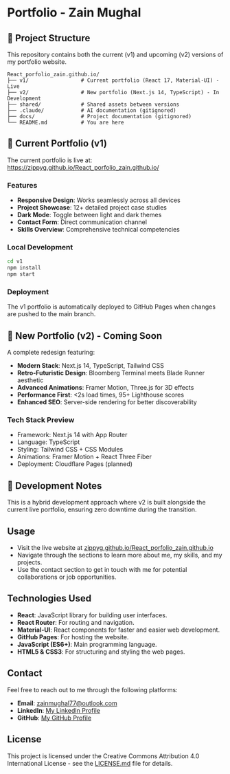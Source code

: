 # Portfolio - Zain Mughal

## 🚀 Project Structure

This repository contains both the current (v1) and upcoming (v2) versions of my portfolio website.

```
React_porfolio_zain.github.io/
├── v1/                 # Current portfolio (React 17, Material-UI) - Live
├── v2/                 # New portfolio (Next.js 14, TypeScript) - In Development
├── shared/             # Shared assets between versions
├── .claude/            # AI documentation (gitignored)
├── docs/               # Project documentation (gitignored)
└── README.md           # You are here
```

## 📍 Current Portfolio (v1)

The current portfolio is live at: https://zippyg.github.io/React_porfolio_zain.github.io/

### Features
- **Responsive Design**: Works seamlessly across all devices
- **Project Showcase**: 12+ detailed project case studies
- **Dark Mode**: Toggle between light and dark themes
- **Contact Form**: Direct communication channel
- **Skills Overview**: Comprehensive technical competencies

### Local Development
```bash
cd v1
npm install
npm start
```

### Deployment
The v1 portfolio is automatically deployed to GitHub Pages when changes are pushed to the main branch.

## 🎯 New Portfolio (v2) - Coming Soon

A complete redesign featuring:
- **Modern Stack**: Next.js 14, TypeScript, Tailwind CSS
- **Retro-Futuristic Design**: Bloomberg Terminal meets Blade Runner aesthetic
- **Advanced Animations**: Framer Motion, Three.js for 3D effects
- **Performance First**: <2s load times, 95+ Lighthouse scores
- **Enhanced SEO**: Server-side rendering for better discoverability

### Tech Stack Preview
- Framework: Next.js 14 with App Router
- Language: TypeScript
- Styling: Tailwind CSS + CSS Modules
- Animations: Framer Motion + React Three Fiber
- Deployment: Cloudflare Pages (planned)

## 📝 Development Notes

This is a hybrid development approach where v2 is built alongside the current live portfolio, ensuring zero downtime during the transition.

## Usage
- Visit the live website at [zippyg.github.io/React_porfolio_zain.github.io](https://zippyg.github.io/React_porfolio_zain.github.io/)
- Navigate through the sections to learn more about me, my skills, and my projects.
- Use the contact section to get in touch with me for potential collaborations or job opportunities.

## Technologies Used
- **React**: JavaScript library for building user interfaces.
- **React Router**: For routing and navigation.
- **Material-UI**: React components for faster and easier web development.
- **GitHub Pages**: For hosting the website.
- **JavaScript (ES6+)**: Main programming language.
- **HTML5 & CSS3**: For structuring and styling the web pages.

## Contact
Feel free to reach out to me through the following platforms:
- **Email**: [zainmughal77@outlook.com](mailto:zainmughal77@outlook.com)
- **LinkedIn**: [My LinkedIn Profile](https://www.linkedin.com/feed/)
- **GitHub**: [My GitHub Profile](https://github.com/zippyg)

## License

This project is licensed under the Creative Commons Attribution 4.0 International License - see the [LICENSE.md](LICENSE.md) file for details.
